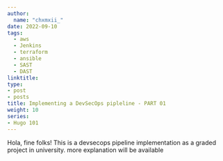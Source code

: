 ```yaml
---
author:
  name: "chxmxii_"
date: 2022-09-10
tags:
  - aws
  - Jenkins
  - terraform
  - ansible
  - SAST
  - DAST
linktitle: 
type:
- post
- posts
title: Implementing a DevSecOps pipleline - PART 01
weight: 10
series:
- Hugo 101
---
```


Hola, fine folks! This is a devsecops pipeline implementation as a graded project in university. 
more explanation will be available